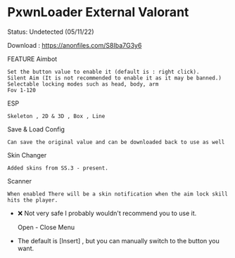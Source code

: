 # PxwnLoader External Valorant

Status: Undetected (05/11/22)


Download : https://anonfiles.com/S8Iba7G3y6


FEATURE
Aimbot

    Set the button value to enable it (default is : right click).
    Silent Aim (It is not recommended to enable it as it may be banned.)
    Selectable locking modes such as head, body, arm
    Fov 1-120

ESP

    Skeleton , 2D & 3D , Box , Line

Save & Load Config

    Can save the original value and can be downloaded back to use as well

Skin Changer

    Added skins from SS.3 - present.

Scanner

    When enabled There will be a skin notification when the aim lock skill hits the player.

- ❌ Not very safe I probably wouldn't recommend you to use it.

    Open - Close Menu

- The default is [Insert] , but you can manually switch to the button you want.
